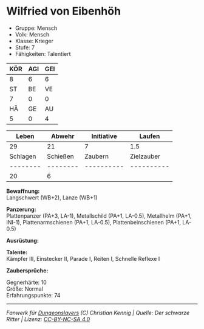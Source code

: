 # Wilfried von Eibenhöh  
- Gruppe: Mensch  
- Volk: Mensch  
- Klasse: Krieger  
- Stufe: 7  
- Fähigkeiten: Talentiert  


| KÖR | AGI | GEI |  
| --- | --- | --- |  
| 8   | 6   | 6   |
| ST  | BE  | VE  |  
| 7   | 0   | 0   |
| HÄ  | GE  | AU  |  
| 5   | 0   | 4   |


| Leben    | Abwehr   | Initiative | Laufen     |
| -------- | -------- | ---------- | ---------- |
| 29       | 21       | 7          | 1.5        |
| Schlagen | Schießen | Zaubern    | Zielzauber |
| -------- | -------- | ---------- | ---------- |
| 20       | 6        |            |            |

**Bewaffnung:**  
Langschwert (WB+2), Lanze (WB+1)

**Panzerung:**  
Plattenpanzer (PA+3, LA-1), Metallschild (PA+1, LA-0.5), Metallhelm (PA+1, INI-1), Plattenarmschienen (PA+1, LA-0.5), Plattenbeinschienen (PA+1, LA-0.5)

**Ausrüstung:**  


**Talente:**  
Kämpfer III, Einstecker II, Parade I, Reiten I, Schnelle Reflexe I

**Zaubersprüche:**  


Gegnerhärte: 10  
Größe: Normal  
Erfahrungspunkte: 74  



___
*Fanwerk für [Dungeonslayers](https://www.dungeonslayers.net/) (C) Christian Kennig | Quelle: Der schwarze Ritter | Lizenz: [CC-BY-NC-SA 4.0](https://creativecommons.org/licenses/by-nc-sa/4.0/deed.de)*